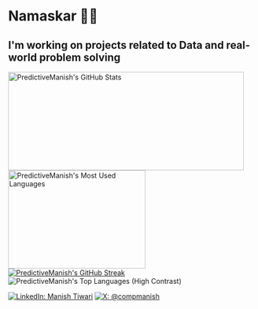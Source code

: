 <!--![MasterHead](https://camo.githubusercontent.com/056e7476d3ce5dbab75be87c57ea62437aff5a218bccf8d0c4df0adaffc46e87/68747470733a2f2f696d616765732d7769786d702d6564333061383662386334636138383737373335393463322e7769786d702e636f6d2f662f63383363303034652d313337302d343735362d383865352d3430373164653739373038382f646764713862722d30396363376164362d613032312d343761352d623065302d3931376231326230663761372e676966) -->
<h1> Namaskar 🙏🏻</h1>

<h2> I'm working on projects related to Data and real-world problem solving </h2>

<img margin="auto" src="https://komarev.com/ghpvc/?username=PredictiveManish&color=orange&style=plastic&label=PROFILE+views" alt=""/>

<div>
  <!-- GitHub Stats -->
  <img height="200" width="479" alt="PredictiveManish's GitHub Stats" src="https://github-readme-stats.vercel.app/api?username=PredictiveManish&hide=contribs,stars&show=reviews,discussions_answered&show_icons=true&rank_icon=percentile&theme=transparent" />
  
  <!-- Top Languages -->
  <img height="200" width="279" alt="PredictiveManish's Most Used Languages" src="https://github-readme-stats.vercel.app/api/top-langs/?username=PredictiveManish&layout=compact&langs_count=10&theme=transparent" />
</div>

<!-- GitHub Streak -->
<a href="https://git.io/streak-stats">
  <img src="https://github-readme-streak-stats.herokuapp.com?user=PredictiveManish&theme=highcontrast" alt="PredictiveManish's GitHub Streak"/>
</a>

<!-- Top Languages (high contrast) -->
<img src="https://github-readme-stats.vercel.app/api/top-langs/?username=PredictiveManish&theme=highcontrast&hide_border=false&include_all_commits=true&count_private=true&layout=compact" alt="PredictiveManish's Top Languages (High Contrast)"/>


[![LinkedIn: Manish Tiwari](https://img.shields.io/badge/Manish_Tiwari--white?style=social&logo=linkedin)]([https://www.linkedin.com/in/johnstrunk/](https://www.linkedin.com/in/manish-tiwari-977741286/))
[![X: @compmanish](https://img.shields.io/twitter/url?label=%40compmanish&style=social&url=https%3A%2F%2Ftwitter.com%2Fcompmanish)](https://X.com/compmanish)

